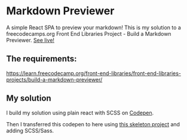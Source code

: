 # Markdown Previewer

A simple React SPA to preview your markdown!
This is my solution to a freecodecamps.org Front End Libraries Project - Build a Markdown Previewer.
<a href="https://j-v-a.github.io/markdown-previewer/">See live!</a>

## The requirements:

https://learn.freecodecamp.org/front-end-libraries/front-end-libraries-projects/build-a-markdown-previewer/

## My solution

I build my solution using plain react with SCSS on <a href="https://codepen.io/j-v-a/pen/ajmMLM">Codepen</a>.

Then I transferred this codepen to here using <a href="https://github.com/rwieruch/minimal-react-webpack-babel-setup">this skeleton project</a> and adding SCSS/Sass.

